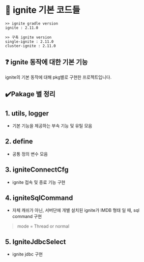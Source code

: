 # 📃 ignite 기본 코드들
```
>> ignite gradle version
ignite : 2.11.0

>> 구축 ignite version
single-ignite : 2.11.0
cluster-ignite : 2.11.0
```

## ❓ ignite 동작에 대한 기본 기능
ignite의 기본 동작에 대해 pkg별로 구현한 프로젝트입니다.

## ✔️Pakage 별 정리

## 1. utils, logger
- 기본 기능을 제공하는 부속 기능 및 유틸 모음

## 2. define
- 공통 정의 변수 모음

## 3. igniteConnectCfg
- ignite 접속 및 종료 기능 구현

## 4. igniteSqlCommand
- 자체 캐쉬가 아닌, 서버단에 개별 설치된 ignite가 IMDB 형태 일 때, sql command 구현
> mode = Thread or normal

## 5. IgniteJdbcSelect
- ignite jdbc 구현